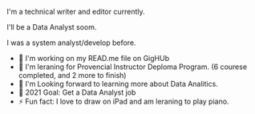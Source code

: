 I'm a technical writer and editor currently.

I'll be a Data Analyst soom. 

I was a system analyst/develop before.


+ 🔭  I'm working on my READ.me file on GigHUb
+ 🌱  I'm leraning for Provencial Instructor Deploma Program. (6 courese completed, and 2 more to finish)
+ 👯  I'm Looking forward to learning more about Data Analitics.
+ 🥅  2021 Goal: Get a Data Analyst job
+ ⚡   Fun fact: I love to draw on iPad and am leraning to play piano.
